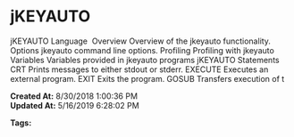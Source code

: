 # jKEYAUTO

jKEYAUTO Language  Overview Overview of the jkeyauto functionality. Options jkeyauto command line options. Profiling Profiling with jkeyauto Variables Variables provided in jkeyauto programs jKEYAUTO Statements CRT Prints messages to either stdout or stderr. EXECUTE Executes an external program. EXIT Exits the program. GOSUB Transfers execution of t  

**Created At:** 8/30/2018 1:00:36 PM  
**Updated At:** 5/16/2019 6:28:02 PM  

**Tags:**
<badge text='program performance' vertical='middle' />
<badge text='program profiling' vertical='middle' />
